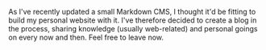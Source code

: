 <!--
Title: Another Post
Template: post
-->

As I've recently updated a small Markdown CMS, I thought it'd be fitting to build my personal website with it. I've therefore decided to create a blog in the process, sharing knowledge (usually web-related) and personal goings on every now and then. Feel free to leave now.